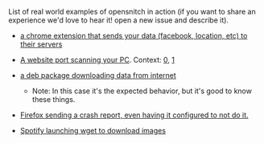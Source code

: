 List of real world examples of opensnitch in action (if you want to share an experience we'd love to hear it! open a new issue and describe it).

- [a chrome extension that sends your data (facebook, location, etc) to their servers](https://github.com/gustavo-iniguez-goya/opensnitch/issues/21)
- [A website port scanning your PC](https://user-images.githubusercontent.com/2742953/84960681-9a992480-b102-11ea-9f03-e0ac1bd5449d.png). Context: [0](https://www.bleepingcomputer.com/news/security/list-of-well-known-web-sites-that-port-scan-their-visitors/), [1](https://nullsweep.com/why-is-this-website-port-scanning-me/)
- [a deb package downloading data from internet](https://user-images.githubusercontent.com/2742953/85128093-e944dc80-b230-11ea-908d-b360ba93151f.png)
  - Note: In this case it's the expected behavior, but it's good to know these things.

- [Firefox sending a crash report, even having it configured to not do it.](https://user-images.githubusercontent.com/2742953/100526334-1de99680-31c8-11eb-904e-06a6e2de2377.png)
- [Spotify launching wget to download images](https://github.com/evilsocket/opensnitch/discussions/401)
